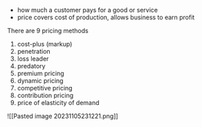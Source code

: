 - how much a customer pays for a good or service
- price covers cost of production, allows business to earn profit

There are 9 pricing methods
1. cost-plus (markup)
2. penetration
3. loss leader
4. predatory
5. premium pricing
6. dynamic pricing
7. competitive pricing
8. contribution pricing
9. price of elasticity of demand

![[Pasted image 20231105231221.png]]